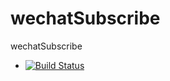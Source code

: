 # wechatSubscribe
wechatSubscribe
- [![Build Status](https://travis-ci.org/jymsy/wechatSubscribe.png?branch=master)](https://travis-ci.org/jymsy/wechatSubscribe)